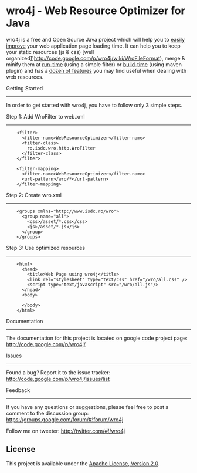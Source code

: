wro4j - Web Resource Optimizer for Java
==================================================
wro4j is a free and Open Source Java project which will help you to [easily improve](http://alexo.github.com/wro4j) your web application page loading time. It can help you to keep your static resources (js & css) [well organized])http://code.google.com/p/wro4j/wiki/WroFileFormat), merge & minify them at [run-time](http://code.google.com/p/wro4j/wiki/Installation) (using a simple filter) or [build-time](http://code.google.com/p/wro4j/wiki/MavenPlugin) (using maven plugin) and has a [dozen of features](http://code.google.com/p/wro4j/wiki/Features) you may find useful when dealing with web resources.


Getting Started
______________

In order to get started with wro4j, you have to follow only 3 simple steps.


Step 1: Add WroFilter to web.xml
____


		<filter>
		  <filter-name>WebResourceOptimizer</filter-name>
		  <filter-class>
			ro.isdc.wro.http.WroFilter
		  </filter-class>
		</filter>
		 
		<filter-mapping>
		  <filter-name>WebResourceOptimizer</filter-name>
		  <url-pattern>/wro/*</url-pattern>
		</filter-mapping>
		
Step 2: Create wro.xml
____
		

		<groups xmlns="http://www.isdc.ro/wro">
		  <group name="all">
			<css>/asset/*.css</css>
			<js>/asset/*.js</js>
		  </group>
		</groups> 		
		
Step 3: Use optimized resources
____

		<html>
		  <head>
			<title>Web Page using wro4j</title>
			<link rel="stylesheet" type="text/css" href="/wro/all.css" />
			<script type="text/javascript" src="/wro/all.js"/>
		  </head>
		  <body>
			
		  </body>
		</html>		

		
Documentation
______________
		

The documentation for this project is located on google code project page: http://code.google.com/p/wro4j/


Issues
______________

Found a bug? Report it to the issue tracker: http://code.google.com/p/wro4j/issues/list


Feedback
______________

If you have any questions or suggestions, please feel free to post a comment to the discussion group: https://groups.google.com/forum/#!forum/wro4j

Follow me on tweeter: http://twitter.com/#!/wro4j


License
--------------------------------------

This project is available under the [Apache License, Version 2.0](http://www.apache.org/licenses/LICENSE-2.0.html).